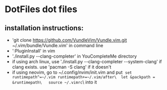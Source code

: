 # DotFiles dot files 
## installation instructions: 
+ 'git clone https://github.com/VundleVim/Vundle.vim.git ~/.vim/bundle/Vundle.vim' in command line 
+ ':PluginInstall' in vim 
+ './install.py --clang-completer' in YouCompleteMe directory
+ if using arch linux, use './install.py --clang-completer --system-clang' if clang exists. use 'pacman -S clang' if it doesn't
+ if using neovim, go to ~/.config/nvim/init.vim and put
  `set runtimepath^=~/.vim runtimepath+=~/.vim/after\ 
  let &packpath = &runtimepath\ 
  source ~/.vimrc`\ 
  into it
